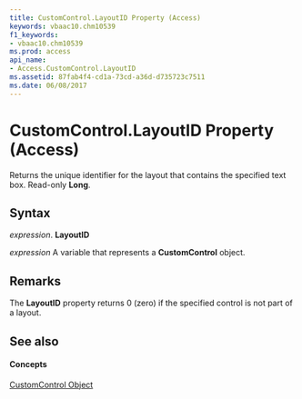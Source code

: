 ```yaml
---
title: CustomControl.LayoutID Property (Access)
keywords: vbaac10.chm10539
f1_keywords:
- vbaac10.chm10539
ms.prod: access
api_name:
- Access.CustomControl.LayoutID
ms.assetid: 87fab4f4-cd1a-73cd-a36d-d735723c7511
ms.date: 06/08/2017
---
```



# CustomControl.LayoutID Property (Access)

Returns the unique identifier for the layout that contains the specified text box. Read-only **Long**.


## Syntax

 _expression_. **LayoutID**

 _expression_ A variable that represents a **CustomControl** object.


## Remarks

The **LayoutID** property returns 0 (zero) if the specified control is not part of a layout.


## See also


#### Concepts


[CustomControl Object](customcontrol-object-access.md)


